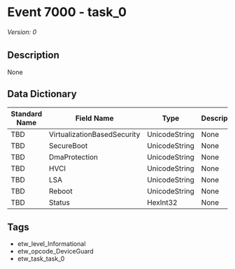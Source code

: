 # Event 7000 - task_0
###### Version: 0

## Description
None

## Data Dictionary
|Standard Name|Field Name|Type|Description|Sample Value|
|---|---|---|---|---|
|TBD|VirtualizationBasedSecurity|UnicodeString|None|`None`|
|TBD|SecureBoot|UnicodeString|None|`None`|
|TBD|DmaProtection|UnicodeString|None|`None`|
|TBD|HVCI|UnicodeString|None|`None`|
|TBD|LSA|UnicodeString|None|`None`|
|TBD|Reboot|UnicodeString|None|`None`|
|TBD|Status|HexInt32|None|`None`|

## Tags
* etw_level_Informational
* etw_opcode_DeviceGuard
* etw_task_task_0